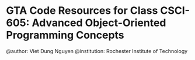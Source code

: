 # GTA Code Resources for Class CSCI-605: Advanced Object-Oriented Programming Concepts

@author: Viet Dung Nguyen
@institution: Rochester Institute of Technology


